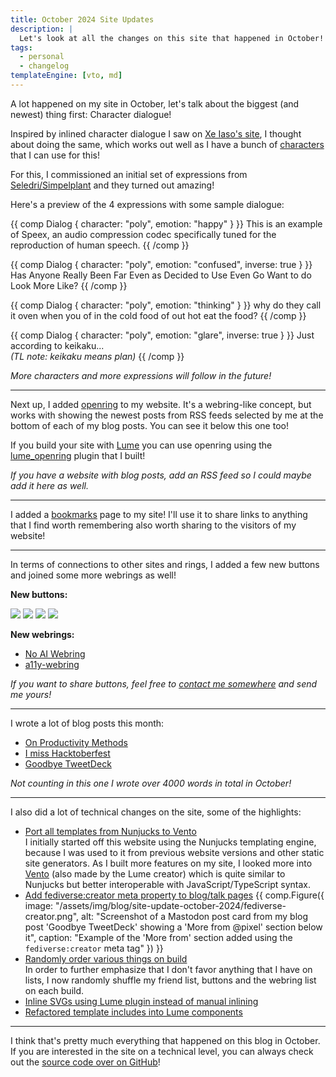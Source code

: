 ```yaml
---
title: October 2024 Site Updates
description: |
  Let's look at all the changes on this site that happened in October!
tags:
  - personal
  - changelog
templateEngine: [vto, md]
---
```


A lot happened on my site in October, let's talk about the biggest (and newest)
thing first: Character dialogue!

Inspired by inlined character dialogue I saw on
[Xe Iaso's site](https://xeiaso.net), I thought about doing the same, which
works out well as I have a bunch of [characters](/characters) that I can use for
this!

For this, I commissioned an initial set of expressions from
[Seledri/Simpelplant](https://seledri.netlify.app/) and they turned out amazing!

Here's a preview of the 4 expressions with some sample dialogue:

{{ comp Dialog { character: "poly", emotion: "happy" } }} This is an example of
Speex, an audio compression codec specifically tuned for the reproduction of
human speech. {{ /comp }}

{{ comp Dialog { character: "poly", emotion: "confused", inverse: true } }} Has
Anyone Really Been Far Even as Decided to Use Even Go Want to do Look More Like?
{{ /comp }}

{{ comp Dialog { character: "poly", emotion: "thinking" } }} why do they call it
oven when you of in the cold food of out hot eat the food? {{ /comp }}

{{ comp Dialog { character: "poly", emotion: "glare", inverse: true } }} Just
according to keikaku... <br/><i>(TL note: keikaku means plan)</i> {{ /comp }}

_More characters and more expressions will follow in the future!_

---

Next up, I added [openring](/misc/openring) to my website. It's a webring-like
concept, but works with showing the newest posts from RSS feeds selected by me
at the bottom of each of my blog posts. You can see it below this one too!

If you build your site with [Lume](https://lume.land) you can use openring using
the [lume_openring](https://github.com/pixeldesu/lume_openring) plugin that I
built!

_If you have a website with blog posts, add an RSS feed so I could maybe add it
here as well._

---

I added a [bookmarks](/bookmarks) page to my site! I'll use it to share links to
anything that I find worth remembering also worth sharing to the visitors of my
website!

---

In terms of connections to other sites and rings, I added a few new buttons and
joined some more webrings as well!

**New buttons:**

<img class="inline-block m-0" src="/assets/img/88x31/chronovore.png"/>
<img class="inline-block m-0" src="/assets/img/88x31/tempest.png"/>
<img class="inline-block m-0" src="/assets/img/88x31/sasuga.gif"/>
<img class="inline-block m-0" src="/assets/img/88x31/split.png"/>

**New webrings:**

- [No AI Webring](https://baccyflap.com/noai)
- [a11y-webring](https://a11y-webring.club/)

_If you want to share buttons, feel free to [contact me somewhere](/contact) and
send me yours!_

---

I wrote a lot of blog posts this month:

- [On Productivity Methods](/blog/on-productivity-methods/)
- [I miss Hacktoberfest](/blog/i-miss-hacktoberfest/)
- [Goodbye TweetDeck](/blog/goodbye-tweetdeck/)

_Not counting in this one I wrote over 4000 words in total in October!_

---

I also did a lot of technical changes on the site, some of the highlights:

- [Port all templates from Nunjucks to Vento](https://github.com/pixeldesu/pixelde.su/commit/10eb7589e68ea3a27b2d6dfcade7687457672a94)\
  I initially started off this website using the Nunjucks templating engine,
  because I was used to it from previous website versions and other static site
  generators. As I built more features on my site, I looked more into
  [Vento](https://vento.js.org) (also made by the Lume creator) which is quite
  similar to Nunjucks but better interoperable with JavaScript/TypeScript
  syntax.
- [Add fediverse:creator meta property to blog/talk pages](https://github.com/pixeldesu/pixelde.su/commit/696bba88a0e1a7e22571abeca02145f84dd02f97)
  <!-- deno-fmt-ignore-start -->
  {{ comp.Figure({
    image: "/assets/img/blog/site-update-october-2024/fediverse-creator.png",
    alt: "Screenshot of a Mastodon post card from my blog post 'Goodbye TweetDeck' showing a 'More from @pixel' section below it", 
    caption: "Example of the 'More from' section added using the <code>fediverse:creator</code> meta tag"
  }) }}
  <!-- deno-fmt-ignore-end -->
- [Randomly order various things on build](https://github.com/search?q=repo:pixeldesu/pixelde.su+Randomly+order&type=commits)\
  In order to further emphasize that I don't favor anything that I have on
  lists, I now randomly shuffle my friend list, buttons and the webring list on
  each build.
- [Inline SVGs using Lume plugin instead of manual inlining](https://github.com/pixeldesu/pixelde.su/commit/dec87522750c5abc1af38b78754d9fc03d142bf4)
- [Refactored template includes into Lume components](https://github.com/search?q=repo:pixeldesu/pixelde.su+Refactor+into+component&type=commits)

---

I think that's pretty much everything that happened on this blog in October. If
you are interested in the site on a technical level, you can always check out
the [source code over on GitHub](https://github.com/pixeldesu/pixelde.su)!
